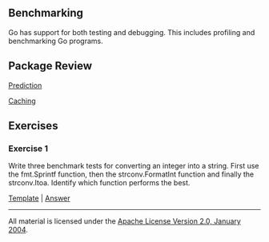 ## Benchmarking

Go has support for both testing and debugging. This includes profiling and benchmarking Go programs.

## Package Review

[Prediction](../benchmarking/prediction/readme.md)

[Caching](../benchmarking/caching/readme.md)

## Exercises

### Exercise 1
Write three benchmark tests for converting an integer into a string. First use the fmt.Sprintf function, then the strconv.FormatInt function and finally the strconv.Itoa. Identify which function performs the best.

[Template](exercises/template1/bench_test.go) | 
[Answer](exercises/exercise1/bench_test.go)
___
All material is licensed under the [Apache License Version 2.0, January 2004](http://www.apache.org/licenses/LICENSE-2.0).